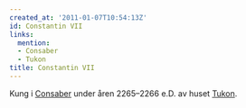 ```yaml
---
created_at: '2011-01-07T10:54:13Z'
id: Constantin VII
links:
  mention:
  - Consaber
  - Tukon
title: Constantin VII
---
```


Kung i [Consaber] under åren 2265–2266 e.D. av huset [Tukon].

  [Consaber]: Consaber
  [Tukon]: Tukon
